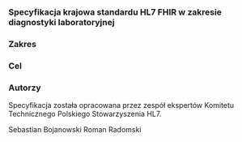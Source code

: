### Specyfikacja krajowa standardu HL7 FHIR w zakresie diagnostyki laboratoryjnej


### Zakres


### Cel


### Autorzy

Specyfikacja została opracowana przez zespół ekspertów Komitetu Technicznego Polskiego Stowarzyszenia HL7.

Sebastian Bojanowski
Roman Radomski
